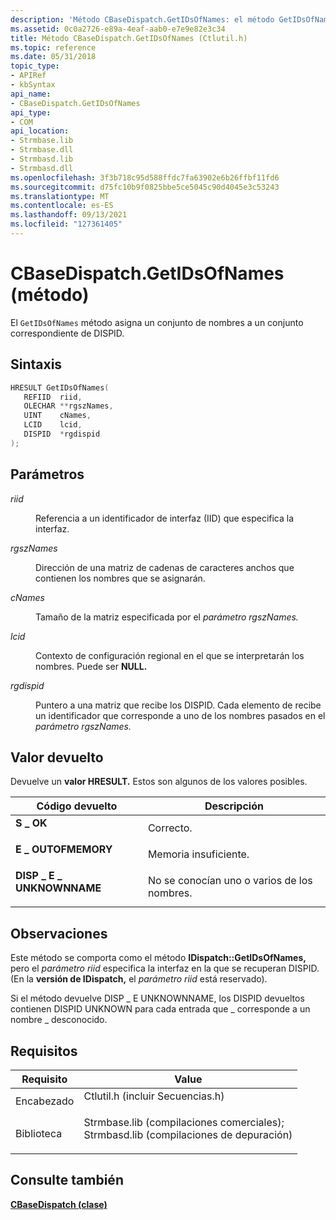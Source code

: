 ```yaml
---
description: 'Método CBaseDispatch.GetIDsOfNames: el método GetIDsOfNames asigna un conjunto de nombres a un conjunto correspondiente de DISPIDs.'
ms.assetid: 0c0a2726-e89a-4eaf-aab0-e7e9e82e3c34
title: Método CBaseDispatch.GetIDsOfNames (Ctlutil.h)
ms.topic: reference
ms.date: 05/31/2018
topic_type:
- APIRef
- kbSyntax
api_name:
- CBaseDispatch.GetIDsOfNames
api_type:
- COM
api_location:
- Strmbase.lib
- Strmbase.dll
- Strmbasd.lib
- Strmbasd.dll
ms.openlocfilehash: 3f3b718c95d588ffdc7fa63902e6b26ffbf11fd6
ms.sourcegitcommit: d75fc10b9f0825bbe5ce5045c90d4045e3c53243
ms.translationtype: MT
ms.contentlocale: es-ES
ms.lasthandoff: 09/13/2021
ms.locfileid: "127361405"
---
```

# <a name="cbasedispatchgetidsofnames-method"></a>CBaseDispatch.GetIDsOfNames (método)

El `GetIDsOfNames` método asigna un conjunto de nombres a un conjunto correspondiente de DISPID.

## <a name="syntax"></a>Sintaxis


```C++
HRESULT GetIDsOfNames(
   REFIID  riid,
   OLECHAR **rgszNames,
   UINT    cNames,
   LCID    lcid,
   DISPID  *rgdispid
);
```



## <a name="parameters"></a>Parámetros

<dl> <dt>

*riid* 
</dt> <dd>

Referencia a un identificador de interfaz (IID) que especifica la interfaz.

</dd> <dt>

*rgszNames* 
</dt> <dd>

Dirección de una matriz de cadenas de caracteres anchos que contienen los nombres que se asignarán.

</dd> <dt>

*cNames* 
</dt> <dd>

Tamaño de la matriz especificada por el *parámetro rgszNames.*

</dd> <dt>

*lcid* 
</dt> <dd>

Contexto de configuración regional en el que se interpretarán los nombres. Puede ser **NULL.**

</dd> <dt>

*rgdispid* 
</dt> <dd>

Puntero a una matriz que recibe los DISPID. Cada elemento de recibe un identificador que corresponde a uno de los nombres pasados en el *parámetro rgszNames.*

</dd> </dl>

## <a name="return-value"></a>Valor devuelto

Devuelve un **valor HRESULT.** Estos son algunos de los valores posibles.



| Código devuelto                                                                                         | Descripción                                         |
|-----------------------------------------------------------------------------------------------------|-----------------------------------------------------|
| <dl> <dt>**S \_ OK**</dt> </dl>                | Correcto.<br/>                                 |
| <dl> <dt>**E \_ OUTOFMEMORY**</dt> </dl>       | Memoria insuficiente.<br/>                     |
| <dl> <dt>**DISP \_ E \_ UNKNOWNNAME**</dt> </dl> | No se conocían uno o varios de los nombres.<br/> |



 

## <a name="remarks"></a>Observaciones

Este método se comporta como el método **IDispatch::GetIDsOfNames,** pero el *parámetro riid* especifica la interfaz en la que se recuperan DISPID. (En la **versión de IDispatch,** el *parámetro riid* está reservado).

Si el método devuelve DISP \_ E UNKNOWNNAME, los DISPID devueltos contienen DISPID UNKNOWN para cada entrada que \_ corresponde a un nombre \_ desconocido.

## <a name="requirements"></a>Requisitos



| Requisito | Value |
|--------------------|--------------------------------------------------------------------------------------------------------------------------------------------------------------------------------------------|
| Encabezado<br/>  | <dl> <dt>Ctlutil.h (incluir Secuencias.h)</dt> </dl>                                                                                   |
| Biblioteca<br/> | <dl> <dt>Strmbase.lib (compilaciones comerciales); </dt> <dt>Strmbasd.lib (compilaciones de depuración)</dt> </dl> |



## <a name="see-also"></a>Consulte también

<dl> <dt>

[**CBaseDispatch (clase)**](cbasedispatch.md)
</dt> </dl>

 

 




